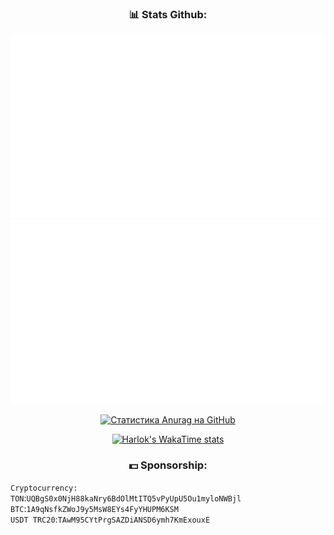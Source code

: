 <h3 align="center"> 📊 Stats Github: </h3>

<a href='https://github.com/rahul-jha98/github-stats-transparent' align="center">
  
![Обзор статистики](https://raw.githubusercontent.com/Kennix88/github-stats-transparent/output/generated/overview.svg)
![Наиболее часто используемые языки](https://raw.githubusercontent.com/Kennix88/github-stats-transparent/output/generated/languages.svg)

</a>

<div align="center">
  
[![Статистика Anurag на GitHub](https://github-readme-stats.vercel.app/api?username=Kennix88&theme=radical)](https://github.com/anuraghazra/github-readme-stats)

</div>

<div align="center">
  
[![Harlok's WakaTime stats](https://github-readme-stats.vercel.app/api/wakatime?username=@Kennix88&layout=compact&theme=radical)](https://github.com/anuraghazra/github-readme-stats)

</div>


<h3 align="center"> 💵 Sponsorship: </h3>

`Cryptocurrency:`<br>
`TON`:`UQBgS0x0NjH88kaNry6BdOlMtITQ5vPyUpU5Ou1myloNWBjl`<br>
`BTC`:`1A9qNsfkZWoJ9y5MsW8EYs4FyYHUPM6KSM`<br>
`USDT TRC20`:`TAwM95CYtPrgSAZDiANSD6ymh7KmExouxE`<br>





